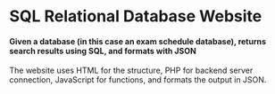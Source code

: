 # SQL Relational Database Website
#### Given a database (in this case an exam schedule database), returns search results using SQL, and formats with JSON
The website uses HTML for the structure, PHP for backend server connection, JavaScript for functions, and formats the output in JSON.
